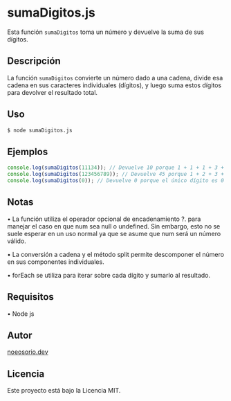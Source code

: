 # sumaDigitos.js

Esta función `sumaDigitos` toma un número y devuelve la suma de sus dígitos.

## Descripción

La función `sumaDigitos` convierte un número dado a una cadena, divide esa cadena en sus caracteres individuales (dígitos), y luego suma estos dígitos para devolver el resultado total.

## Uso

```bash
$ node sumaDigitos.js
```

## Ejemplos

```js
console.log(sumaDigitos(11134)); // Devuelve 10 porque 1 + 1 + 1 + 3 + 4 = 10
console.log(sumaDigitos(123456789)); // Devuelve 45 porque 1 + 2 + 3 + 4 + 5 + 6 + 7 + 8 + 9 = 45
console.log(sumaDigitos(0)); // Devuelve 0 porque el único dígito es 0
```

## Notas

• La función utiliza el operador opcional de encadenamiento ?. para manejar el caso en que num sea null o undefined. Sin embargo, esto no se suele esperar en un uso normal ya que se asume que num será un número válido.

• La conversión a cadena y el método split permite descomponer el número en sus componentes individuales.

• forEach se utiliza para iterar sobre cada dígito y sumarlo al resultado.

## Requisitos

• Node js

## Autor

[noeosorio.dev](https://www.instagram.com/noeosorio.dev)

## Licencia

Este proyecto está bajo la Licencia MIT.
